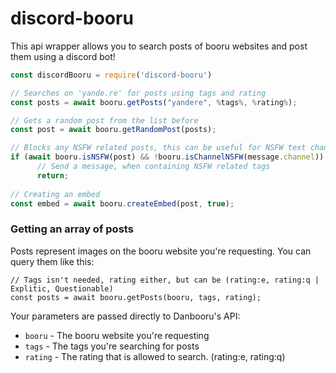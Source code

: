# discord-booru

This api wrapper allows you to search posts of booru websites and post them using a discord bot!

```js
const discordBooru = require('discord-booru')

// Searches on 'yande.re' for posts using tags and rating
const posts = await booru.getPosts("yandere", %tags%, %rating%);

// Gets a random post from the list before
const post = await booru.getRandomPost(posts);

// Blocks any NSFW related posts, this can be useful for NSFW text channels.
if (await booru.isNSFW(post) && !booru.isChannelNSFW(message.channel))
      // Send a message, when containing NSFW related tags
      return;
      
// Creating an embed
const embed = await booru.createEmbed(post, true);
```

### Getting an array of posts

Posts represent images on the booru website you're requesting. You can query them like this:

```
// Tags isn't needed, rating either, but can be (rating:e, rating:q | Explitic, Questionable)
const posts = await booru.getPosts(booru, tags, rating);
```

Your parameters are passed directly to Danbooru's API:

* `booru` - The booru website you're requesting
* `tags` - The tags you're searching for posts
* `rating` - The rating that is allowed to search. (rating:e, rating:q)

